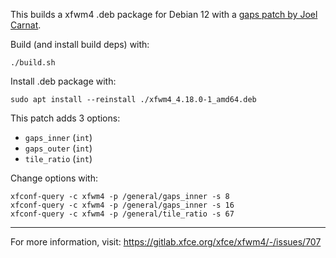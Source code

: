 This builds a xfwm4 .deb package for Debian 12 with a [gaps patch by Joel Carnat](https://gitlab.xfce.org/xfce/xfwm4/-/issues/707).

Build (and install build deps) with:
```
./build.sh
```

Install .deb package with:
```
sudo apt install --reinstall ./xfwm4_4.18.0-1_amd64.deb
```

This patch adds 3 options:
  - `gaps_inner` (`int`)
  - `gaps_outer` (`int`)
  - `tile_ratio` (`int`)

Change options with:
```
xfconf-query -c xfwm4 -p /general/gaps_inner -s 8
xfconf-query -c xfwm4 -p /general/gaps_inner -s 16
xfconf-query -c xfwm4 -p /general/tile_ratio -s 67
```

---

For more information, visit:
https://gitlab.xfce.org/xfce/xfwm4/-/issues/707
